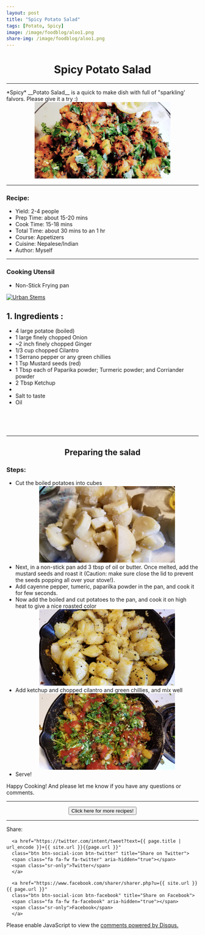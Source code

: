 ```yaml
---
layout: post
title: "Spicy Potato Salad"
tags: [Potato, Spicy]
image: /image/foodblog/aloo1.png
share-img: /image/foodblog/aloo1.png
---
```


<center><h1> Spicy Potato Salad </h1> </center>
<hr>
*Spicy* __Potato Salad__ is a quick to make dish with full of "sparkling' falvors. Please give it a try :)

<center><img src="/image/foodblog/aloo1.png" width="auto" height="200"></center>

<hr>
<h3> Recipe: </h3>

<ul>
  <li> Yield: 2-4 people </li>
  <li> Prep Time: about 15-20 mins </li>
  <li> Cook Time: 15-18 mins </li>
  <li> Total Time:  about 30 mins to an 1 hr</li>
  <li> Course:  Appetizers </li>
  <li> Cuisine: Nepalese/Indian  </li>
  <li> Author: Myself </li>
</ul>
<hr>

<h3> Cooking Utensil </h3>
<ul>
    <li> Non-Stick Frying pan </li>
</ul>

<a href="https://click.linksynergy.com/fs-bin/click?id=876kEArXFCo&offerid=666413.8&subid=0&type=4" rel="nofollow"><IMG border="0"   alt="Urban Stems" src="https://ad.linksynergy.com/fs-bin/show?id=876kEArXFCo&bids=666413.8&subid=0&type=4&gridnum=16"></a>

<h2> 1. Ingredients : </h2>

<ul>
    <li> 4 large potatoe (boiled) </li>
    <li> 1 large finely chopped Onion </li>
    <li> ~2 inch finely chopped Ginger </li>
    <li> 1/3 cup chopped Cilantro </li>
    <li> 1 Serrano pepper or any green chillies </li>
    <li> 1 Tsp Mustard seeds (red) </li>
    <li> 1 Tbsp each of Paparika powder; Turmeric powder; and Corriander powder </li>
    <li> 2 Tbsp Ketchup <li>
    <li> Salt to taste </li>
    <li> Oil </li>
</ul>

<code>
<script async src="https://epnt.ebay.com/static/epn-smart-tools.js"></script>
<ins class="epn-placement" data-config-id="5d20e4fb7e0d22186f9afc09"></ins>
</code>

<hr>

<center><h2> Preparing the salad </h2> </center>


<h3> Steps: </h3>
<ul>
  <li> Cut the boiled potatoes into cubes </li>
    <center><img src="/image/foodblog/aloo2.png" width="auto" height="200"></center>
  <li> Next, in a non-stick pan add 3 tbsp of oil or butter. Once melted, add the mustard seeds and roast it (Caution: make sure close the lid to prevent the seeds popping all over your stove!). </li>
  <li> Add cayenne pepper, tumeric, paparilka powder in the pan, and cook it for few seconds.</li>
  <li> Now add the boiled and cut potatoes to the pan, and cook it on high heat to give a nice roasted color </li>
  <center><img src="/image/foodblog/aloo4.jpg" width="auto" height="200"></center>
  <li> Add ketchup and chopped cilantro and green chillies, and mix well </li>
  <center><img src="/image/foodblog/aloo5.jpg" width="auto" height="200"></center>
  <li> Serve! </li>
</ul>

<p> Happy Cooking! And please let me know if you have any questions or comments.</p>
<hr>
<center>
<form>
<input class="MyButton" type="button" value="Click here for more recipes!" onclick="window.location.href='https://avikarn.com/foodblog/'" />
</form>
</center>
<hr>



<!--- Sharing ----------------------------------->
<section id = "social-share-section">
  <span class="sr-only">Share: </span>

  
<!--- Share on Twitter -->
      <a href="https://twitter.com/intent/tweet?text={{ page.title | url_encode }}+{{ site.url }}{{page.url }}"
      class="btn btn-social-icon btn-twitter" title="Share on Twitter">
      <span class="fa fa-fw fa-twitter" aria-hidden="true"></span>
      <span class="sr-only">Twitter</span>
      </a>

<!--- Share on Facebook -->
      <a href="https://www.facebook.com/sharer/sharer.php?u={{ site.url }}{{ page.url }}"
      class="btn btn-social-icon btn-facebook" title="Share on Facebook">
      <span class="fa fa-fw fa-facebook" aria-hidden="true"></span>
      <span class="sr-only">Facebook</span>
      </a>
</section>

  
<div class="disqus-comments">
          
<div class="comments">
    <div id="disqus_thread"></div>
    <script type="text/javascript">
        var disqus_shortname = 'avikarn';
            var url_parts = window.location.href.split("?");
            url_parts = url_parts[0].split("#");
            disqus_url = url_parts[0];
            disqus_url = disqus_url.replace(/(\/)*$/, "/");
            disqus_url = disqus_url.replace(/https:\/\//, "http:\/\/");
            if (disqus_url.substr(-9) == "projects/") {
                disqus_url = disqus_url.substr(0, disqus_url.length - 1);
            }

        (function() {
            var dsq = document.createElement('script'); dsq.type = 'text/javascript'; dsq.async = true;
            dsq.src = '//' + disqus_shortname + '.disqus.com/embed.js';
            (document.getElementsByTagName('head')[0] || document.getElementsByTagName('body')[0]).appendChild(dsq);
        })();
  </script>
    <noscript>Please enable JavaScript to view the <a href="https://disqus.com/?ref_noscript">comments powered by Disqus.</a></noscript>
  </div>
</div>


<!-- Global site tag (gtag.js) - Google Analytics -->
<script async src="https://www.googletagmanager.com/gtag/js?id=UA-123359651-1"></script>
<script>
  window.dataLayer = window.dataLayer || [];
  function gtag(){dataLayer.push(arguments);}
  gtag('js', new Date());
  gtag('config', 'UA-123359651-1');
</script>

<script async src="//pagead2.googlesyndication.com/pagead/js/adsbygoogle.js"></script>
<script>
  (adsbygoogle = window.adsbygoogle || []).push({
    google_ad_client: "ca-pub-5126027065024936",
    enable_page_level_ads: true
  });
</script>

